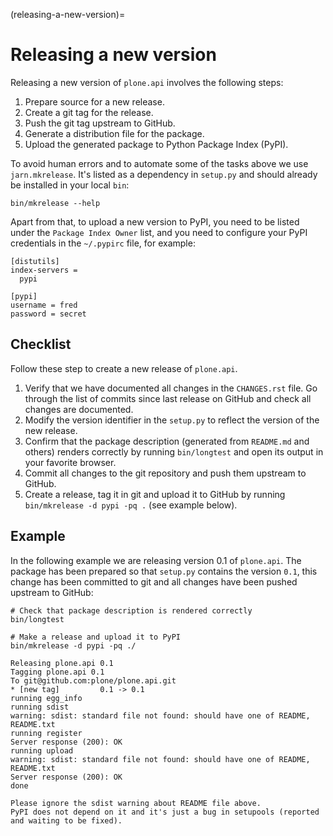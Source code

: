 (releasing-a-new-version)=

# Releasing a new version

Releasing a new version of `plone.api` involves the following steps:

1. Prepare source for a new release.
2. Create a git tag for the release.
3. Push the git tag upstream to GitHub.
4. Generate a distribution file for the package.
5. Upload the generated package to Python Package Index (PyPI).

To avoid human errors and to automate some of the tasks above we use `jarn.mkrelease`.
It's listed as a dependency in `setup.py` and should already be installed in your local `bin`:

```shell
bin/mkrelease --help
```

Apart from that, to upload a new version to PyPI, you need to be listed under the `Package Index Owner` list, and you need to configure your PyPI credentials in the `~/.pypirc` file, for example:

```
[distutils]
index-servers =
  pypi

[pypi]
username = fred
password = secret
```

## Checklist

Follow these step to create a new release of `plone.api`.

1. Verify that we have documented all changes in the `CHANGES.rst` file.
   Go through the list of commits since last release on GitHub and check all changes are documented.
2. Modify the version identifier in the `setup.py` to reflect the version of the new release.
3. Confirm that the package description (generated from `README.md` and others) renders correctly by running `bin/longtest` and open its output in your favorite browser.
4. Commit all changes to the git repository and push them upstream to GitHub.
5. Create a release, tag it in git and upload it to GitHub by running `bin/mkrelease -d pypi -pq .` (see example below).

## Example

In the following example we are releasing version 0.1 of `plone.api`.
The package has been prepared so that `setup.py` contains the version `0.1`,
this change has been committed to git and all changes have been pushed upstream to GitHub:

```shell
# Check that package description is rendered correctly
bin/longtest

# Make a release and upload it to PyPI
bin/mkrelease -d pypi -pq ./
```
```console
Releasing plone.api 0.1
Tagging plone.api 0.1
To git@github.com:plone/plone.api.git
* [new tag]         0.1 -> 0.1
running egg_info
running sdist
warning: sdist: standard file not found: should have one of README, README.txt
running register
Server response (200): OK
running upload
warning: sdist: standard file not found: should have one of README, README.txt
Server response (200): OK
done
```

```{note}
Please ignore the sdist warning about README file above.
PyPI does not depend on it and it's just a bug in setupools (reported and waiting to be fixed).
```
